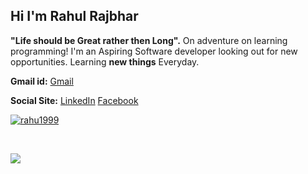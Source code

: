 ## Hi I'm Rahul Rajbhar 
**"Life should be Great rather then Long".**
On adventure on learning programming! 
I'm an Aspiring Software developer looking out for new opportunities.
Learning **new things** Everyday. 

**Gmail id:**
[Gmail](https://www.github.com/rahulrajbhar19999@gmail.com)

**Social Site:**
[LinkedIn](https://www.linkedin.com/in/rahul-rajbhar-861552208/) [Facebook]()

  
<a href="#stats">
  <!-- <img align="center" alt="Rahul Rajbhar Github Stats" src="https://gh-readme-stats.krish-the-dev.vercel.app/api?username=rahu1999&show_icons=true&count_private=true" />
-->
<p><img align="center" src="https://github-readme-streak-stats.herokuapp.com/?user=rahu1999&" alt="rahu1999" /></p>
</br>

![](https://activity-graph.herokuapp.com/graph?username=rahu1999&theme=github)
</a>
